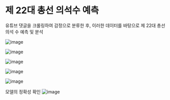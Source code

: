 # 제 22대 총선 의석수 예측 

유튜브 댓글을 크롤링하여 감정으로 분류한 후, 
이러한 데이터를 바탕으로 제 22대 총선 의석 수 예측 및 분석 


![image](https://github.com/qkrwlfjddl/2023-2_Bigdata/assets/139184027/2d96f4c1-4b5e-43fd-a00e-4ed33b9195f3)

![image](https://github.com/qkrwlfjddl/2023-2_Bigdata/assets/139184027/3fcc090b-fa16-478e-b302-4e7eeaea286c)

![image](https://github.com/qkrwlfjddl/2023-2_Bigdata/assets/139184027/7ff29162-77e8-4250-950a-d87929283719)

![image](https://github.com/qkrwlfjddl/2023-2_Bigdata/assets/139184027/ca1db5d0-ac25-4264-a845-b123200078f8)

![image](https://github.com/qkrwlfjddl/2023-2_Bigdata/assets/139184027/53a5c1fc-c68d-455d-aaff-e4a24230f7c0)

모델의 정확성 확인 
![image](https://github.com/qkrwlfjddl/2023-2_Bigdata/assets/139184027/a50e4d69-1bea-4fe3-a5b6-bf968ed6408a)
